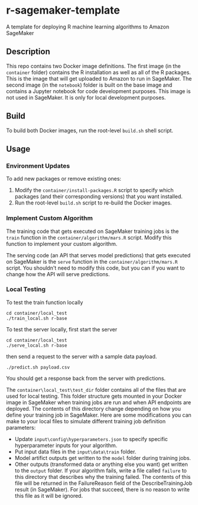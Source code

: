 # r-sagemaker-template
A template for deploying R machine learning algorithms to Amazon SageMaker

## Description
This repo contains two Docker image definitions. The first image (in the `container` folder) contains the R installation as well as all of the R packages. This is the image that will get uploaded to Amazon to run in SageMaker. The second image (in the `notebook`) folder is built on the base image and contains a Jupyter notebook for code development purposes. This image is not used in SageMaker. It is only for local development purposes.

## Build
To build both Docker images, run the root-level `build.sh` shell script. 

## Usage
### Environment Updates
To add new packages or remove existing ones:
1. Modify the `container/install-packages.R` script to specify which packages (and their corresponding versions) that you want installed.
1. Run the root-level `build.sh` script to re-build the Docker images.

### Implement Custom Algorithm
The training code that gets executed on SageMaker training jobs is the `train` function in the `container/algorithm/mars.R` script. Modify this function to implement your custom algorithm.

The serving code (an API that serves model predictions) that gets executed on SageMaker is the `serve` function in the `container/algorithm/mars.R` script. You shouldn't need to modify this code, but you can if you want to change how the API will serve predictions.

### Local Testing
To test the train function locally

```
cd container/local_test
./train_local.sh r-base
```

To test the server locally, first start the server

```
cd container/local_test
./serve_local.sh r-base
```
then send a request to the server with a sample data payload.
```
./predict.sh payload.csv
```
You should get a response back from the server with predictions.

The `container\local_test\test_dir` folder contains all of the files that are used for local testing. This folder structure gets mounted in your Docker image in SageMaker when training jobs are run and when API endpoints are deployed. The contents of this directory change depending on how you define your training job in SageMaker. Here are some modifications you can make to your local files to simulate different training job definition parameters:

- Update `input\config\hyperparameters.json` to specify specific hyperparameter inputs for your algorithm.
- Put input data files in the `input\data\train` folder.
- Model artifict outputs get written to the `model` folder during training jobs.
- Other outputs (transformed data or anything else you want) get written to the `output` folder. If your algorithm fails, write a file called `failure` to this directory that describes why the training failed. The contents of this file will be returned in the FailureReason field of the DescribeTrainingJob result (in SageMaker). For jobs that succeed, there is no reason to write this file as it will be ignored.
